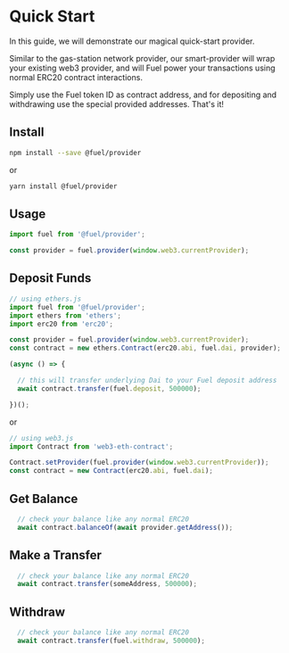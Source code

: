 # Quick Start

In this guide, we will demonstrate our magical quick-start provider.

Similar to the gas-station network provider, our smart-provider will wrap your existing web3 provider, and will Fuel power your transactions using normal ERC20 contract interactions.

Simply use the Fuel token ID as contract address, and for depositing and withdrawing use the special provided addresses. That's it!

## Install
```bash
npm install --save @fuel/provider
```

or

```bash
yarn install @fuel/provider
```

## Usage

```js
import fuel from '@fuel/provider';

const provider = fuel.provider(window.web3.currentProvider);
```

## Deposit Funds

```js
// using ethers.js
import fuel from '@fuel/provider';
import ethers from 'ethers';
import erc20 from 'erc20';

const provider = fuel.provider(window.web3.currentProvider);
const contract = new ethers.Contract(erc20.abi, fuel.dai, provider);

(async () => {

  // this will transfer underlying Dai to your Fuel deposit address
  await contract.transfer(fuel.deposit, 500000);

})();
```

or

```js
// using web3.js
import Contract from 'web3-eth-contract';

Contract.setProvider(fuel.provider(window.web3.currentProvider));
const contract = new Contract(erc20.abi, fuel.dai);
```

## Get Balance
```js
  // check your balance like any normal ERC20
  await contract.balanceOf(await provider.getAddress());
```


## Make a Transfer
```js
  // check your balance like any normal ERC20
  await contract.transfer(someAddress, 500000);
```

## Withdraw
```js
  // check your balance like any normal ERC20
  await contract.transfer(fuel.withdraw, 500000);
```
